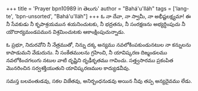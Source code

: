 +++
title = 'Prayer bpn10989 in తెలుగు'
author = "Bahá'u'lláh"
tags = ['lang-te', 'bpn-unsorted', "Bahá'u'lláh"]
+++
ఓ నా దేవా, నా స్వామీ, నా అభీష్టలక్ష్యమా! ఈ నీ సేవకుడు నీ కృపాశ్రయమున శయనించుటకు, నీ భద్రతను, నీ సంరక్షణను అభ్యర్ధింపుచు నీ యౌదార్యమండపమున విశ్రమించుటకు ఆకాంక్షింపుచున్నాడు.

ఓ ప్రభూ, నిదురవోని నీ నేత్రముతో, నిన్ను దక్క అన్యము నవలోకింపకుండునటుల నా కన్నులను కాపాడుమని వేడుదును. నీ సంకేతములను గ్రహించి, నీ యావిష్కరణ దిఙ్మండలము నవలోకించగలుగు నటుల వాటి దృష్టిని దృఢీకృతము గావించు. సత్త్వసారము ప్రకంపిత మొనరించిన సర్వశక్తియుతుని యావిష్కరణముల కాద్యుడవీవు. 

సమస్త బలవంతుడవు, సకల విజేతవు, అనిర్బంధనుడవు అయిన నీవు తప్ప అన్యదైవము లేడు.
